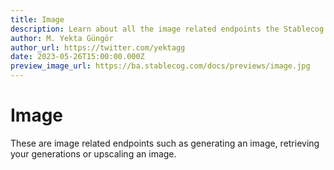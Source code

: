 ```yaml
---
title: Image
description: Learn about all the image related endpoints the Stablecog API offers such as generating and upscaling an image.
author: M. Yekta Güngör
author_url: https://twitter.com/yektagg
date: 2023-05-26T15:00:00.000Z
preview_image_url: https://ba.stablecog.com/docs/previews/image.jpg
---
```


# Image

These are image related endpoints such as generating an image, retrieving your generations or upscaling an image.

